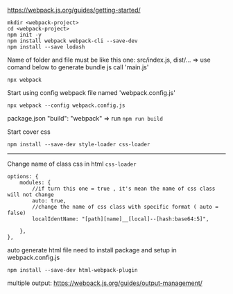 https://webpack.js.org/guides/getting-started/

```
mkdir <webpack-project>
cd <webpack-project>
npm init -y
npm install webpack webpack-cli --save-dev
npm install --save lodash

```

Name of folder and file must be like this one: src/index.js, dist/...
=> use comand below to generate bundle js call 'main.js'
```
npx webpack
```

Start using config webpack file named 'webpack.config.js'
```
npx webpack --config webpack.config.js
```

package.json 
"build": "webpack"
=> run ``` npm run build ```

Start cover css
```
npm install --save-dev style-loader css-loader
```

***
Change name of class css in html ```css-loader```
```
options: {
	modules: {
		//if turn this one = true , it's mean the name of css class will not change
		auto: true,
		//change the name of css class with specific format ( auto = false)
		localIdentName: "[path][name]__[local]--[hash:base64:5]",

	},
},
```

auto generate html file need to install package and setup in webpack.config.js
```
npm install --save-dev html-webpack-plugin
```

multiple output: https://webpack.js.org/guides/output-management/ 
